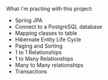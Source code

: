 What i'm practing with this project:

- Spring JPA
- Connect to a PostgreSQL database
- Mapping classes to table
- Hibernate Entity Life Cycle
- Paging and Sorting
- 1 to 1 Relationships
- 1 to Many Relationships
- Many to Many relationships
- Transactions
